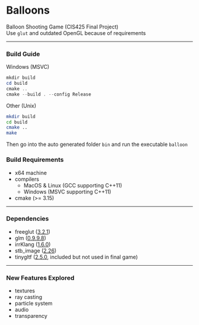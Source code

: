 # Balloons
Balloon Shooting Game (CIS425 Final Project)  
Use `glut` and outdated OpenGL because of requirements  

------

### Build Guide

Windows (MSVC)  
```powershell
mkdir build
cd build
cmake ..
cmake --build . --config Release
```

Other (Unix)  
```sh
mkdir build
cd build
cmake ..
make
```

Then go into the auto generated folder `bin` and run the executable `balloon`  

### Build Requirements  

* x64 machine  
* compilers  
  * MacOS & Linux (GCC supporting C++11)  
  * Windows (MSVC supporting C++11)  
* cmake (>= 3.15)  

------

### Dependencies  
* freeglut ([3.2.1](http://freeglut.sourceforge.net/index.php#download))  
* glm ([0.9.9.8](https://github.com/g-truc/glm/releases/tag/0.9.9.8))  
* irrKlang ([1.6.0](https://www.ambiera.com/irrklang/downloads.html))  
* stb_image ([2.26](https://github.com/nothings/stb))  
* tinygltf ([2.5.0](https://github.com/syoyo/tinygltf/releases/tag/v2.5.0), included but not used in final game)  

------

### New Features Explored

* textures  
* ray casting  
* particle system  
* audio  
* transparency  